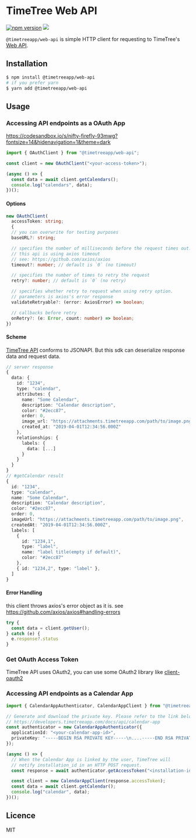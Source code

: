 # TimeTree Web API


[![npm version](https://badge.fury.io/js/%40timetreeapp%2Fweb-api.svg)](https://badge.fury.io/js/%40timetreeapp%2Fweb-api) 
![](https://circleci.com/gh/jubilee-works/timetree-sdk-js/tree/master.svg?style=shield&circle-token=b8b9a4c41c77e8ce1ce524c2cd355417571e2d0f)

`@timetreeapp/web-api` is simple HTTP client for requesting to TimeTree's [Web API](https://developers.timetreeapp.com/en/docs/api).


## Installation

```bash
$ npm install @timetreeapp/web-api
# if you prefer yarn
$ yarn add @timetreeapp/web-api
```
## Usage

### Accessing API endpoints as a OAuth App
https://codesandbox.io/s/nifty-firefly-93mwg?fontsize=14&hidenavigation=1&theme=dark

```ts
import { OAuthClient } from "@timetreeapp/web-api";

const client = new OAuthClient("<your-access-token>");

(async () => {
  const data = await client.getCalendars();
  console.log("calendars", data);
})();
```

#### Options
```ts
new OAuthClient(
  accessToken: string;
  {
  // you can overwrite for testing purposes
  baseURL?: string;

  // specifies the number of milliseconds before the request times out.
  // this api is using axios timeout
  // see: https://github.com/axios/axios
  timeout?: number; // default is `0` (no timeout)

  // specifies the number of times to retry the request
  retry?: number; // default is `0` (no retry)

  // specifies whether retry to request when using retry option.
  // parameters is axios's error response
  validateRetryable?: (error: AxiosError) => boolean;

  // callbacks before retry
  onRetry?: (e: Error, count: number) => boolean;
})
```

#### Scheme
[TimeTree API](https://developers.timetreeapp.com/docs/api/overview) conforms to JSONAPI. But this sdk can deserialize response data and request data.


```ts
// server response
{
  data: {
    id: "1234",
    type: "calendar",
    attributes: {
      name: "Some Calendar",
      description: "Calendar description",
      color: "#2ecc87",
      order: 0,
      image_url: "https://attachments.timetreeapp.com/path/to/image.png",
      created_at: "2019-04-01T12:34:56.000Z"
    },
    relationships: {
      labels: {
        data: [...]
      }
    }
  }
}
// #getCalendar result
{
  id: "1234",
  type: "calendar",
  name: "Some Calendar",
  description: "Calendar description",
  color: "#2ecc87",
  order: 0,
  imageUrl: "https://attachments.timetreeapp.com/path/to/image.png",
  createdAt: "2019-04-01T12:34:56.000Z",
  labels: [
    {
      id: "1234,1",
      type: "label",
      name: "label title(empty if default)",
      color: "#2ecc87"
    },
    { id: "1234,2", type: "label" },
  ]
}
```

#### Error Handling
this client throws axios's error object as it is.
see https://github.com/axios/axios#handling-errors
```ts
try {
  const data = client.getUser();
} catch (e) {
  e.response?.status
}
```

### Get OAuth Access Token

TimeTree API uses OAuth2, you can use some OAuth2 library like [client-oauth2](https://www.npmjs.com/package/client-oauth2)



### Accessing API endpoints as a Calendar App

```ts
import { CalendarAppAuthenticator, CalendarAppClient } from "@timetreeapp/web-api";

// Generate and download the private key. Please refer to the link below.
// https://developers.timetreeapp.com/docs/api/calendar-app
const authenticator = new CalendarAppAuthenticator({
  applicationId: "<your-calendar-app-id>",
  privateKey: "-----BEGIN RSA PRIVATE KEY-----\n....-----END RSA PRIVATE KEY-----\n",
});

(async () => {
  // When the Calendar App is linked by the user, TimeTree will
  // notify installation_id in an HTTP POST request.
  const response = await authenticator.getAccessToken("<installation-id>");

  const client = new CalendarAppClient(response.accessToken);
  const data = await client.getCalendar();
  console.log("calendar", data);
})();
```

## Licence
MIT
